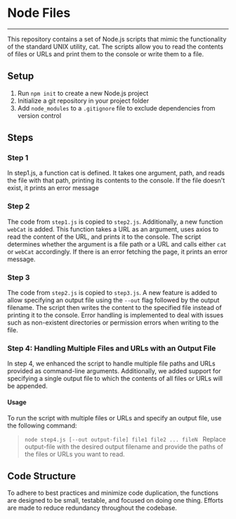 # Node Files
---
This repository contains a set of Node.js scripts that mimic the functionality of the standard UNIX utility, cat. The scripts allow you to read the contents of files or URLs and print them to the console or write them to a file.

## Setup
1. Run `npm init` to create a new Node.js project
2. Initialize a git repository in your project folder
3. Add `node_modules` to a `.gitignore` file to exclude dependencies from version control

## Steps
### Step 1
In step1.js, a function cat is defined. It takes one argument, path, and reads the file with that path, printing its contents to the console. If the file doesn't exist, it prints an error message
### Step 2
The code from `step1.js` is copied to `step2.js`. Additionally, a new function `webCat` is added. This function takes a URL as an argument, uses axios to read the content of the URL, and prints it to the console. The script determines whether the argument is a file path or a URL and calls either `cat` or `webCat` accordingly. If there is an error fetching the page, it prints an error message.
### Step 3
The code from `step2.js` is copied to `step3.js`. A new feature is added to allow specifying an output file using the `--out` flag followed by the output filename. The script then writes the content to the specified file instead of printing it to the console. Error handling is implemented to deal with issues such as non-existent directories or permission errors when writing to the file.
### Step 4: Handling Multiple Files and URLs with an Output File
In step 4, we enhanced the script to handle multiple file paths and URLs provided as command-line arguments. Additionally, we added support for specifying a single output file to which the contents of all files or URLs will be appended.
#### Usage
To run the script with multiple files or URLs and specify an output file, use the following command:
> `node step4.js [--out output-file] file1 file2 ... fileN ` 
Replace output-file with the desired output filename and provide the paths of the files or URLs you want to read.

## Code Structure
To adhere to best practices and minimize code duplication, the functions are designed to be small, testable, and focused on doing one thing. Efforts are made to reduce redundancy throughout the codebase.